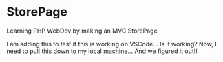 # StorePage
Learning PHP WebDev by making an MVC StorePage

I am adding this to test if this is working on VSCode... Is it working?
Now, I need to pull this down to my local machine... 
And we figured it out!! 